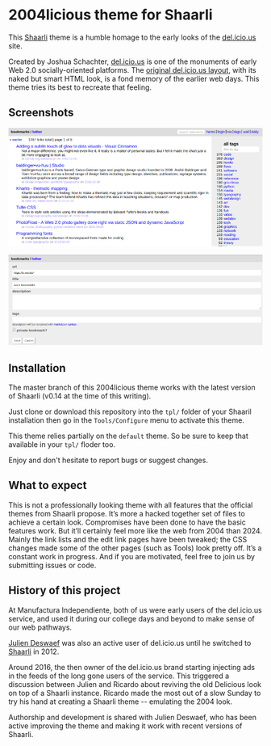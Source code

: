 2004licious theme for Shaarli
=============================

This [Shaarli](https://github.com/shaarli/shaarli) theme is a humble homage to the early looks of the 
[del.icio.us](http://del.icio.us) site.

Created by Joshua Schachter, [del.icio.us](https://en.wikipedia.org/wiki/Delicious_(website)) is one of the 
monuments of early Web 2.0 socially-oriented platforms. The [original del.icio.us layout](https://www.flickr.com/photos/joshu/albums/72157600740166824/), 
with its naked but smart HTML look, is a fond memory of the earlier web days. This theme tries its best to 
recreate that feeling.


Screenshots
-----------

![Index page](https://raw.githubusercontent.com/ManufacturaInd/shaarli-2004licious-theme/master/sample-screenshots/index.png)

![Add a link page](https://github.com/ManufacturaInd/shaarli-2004licious-theme/raw/master/sample-screenshots/add.png)

Installation
------------
The master branch of this 2004licious theme works with the latest version of Shaarli (v0.14 at the time of this 
writing).

Just clone or download this repository into the `tpl/` folder of your Shaaril installation then go in the 
`Tools/Configure` menu to activate this theme.

This theme relies partially on the `default` theme. So be sure to keep that available in your `tpl/` floder too.

Enjoy and don't hesitate to report bugs or suggest changes.

What to expect
--------------
This is not a professionally looking theme with all features that the official themes from Shaarli propose.
It’s more a hacked together set of files to achieve a certain look. Compromises have been done to have the basic
features work. But it’ll certainly feel more like the web from 2004 than 2024. Mainly the link lists and the edit 
link pages have been tweaked; the CSS changes made some of the other pages (such as Tools) look pretty off. 
It’s a constant work in progress. And if you are motivated, feel free to join us by submitting issues or code.

History of this project
-----------------------
At Manufactura Independiente, both of us were early users of the del.icio.us service, and used it during our 
college days and beyond to make sense of our web pathways.

[Julien Deswaef](http://xuv.be) was also an active user of del.icio.us until he switched to 
[Shaarli](https://github.com/shaarli/shaarli) in 2012.

Around 2016, the then owner of the del.icio.us brand starting injecting ads in the feeds of the long gone users 
of the service. This triggered a discussion between Julien and Ricardo about reviving the old Delicious look on 
top of a Shaarli instance. Ricardo made the most out of a slow Sunday to try his hand at creating a Shaarli 
theme -- emulating the 2004 look.

Authorship and development is shared with Julien Deswaef, who has been active improving the theme and making it 
work with recent versions of Shaarli.
